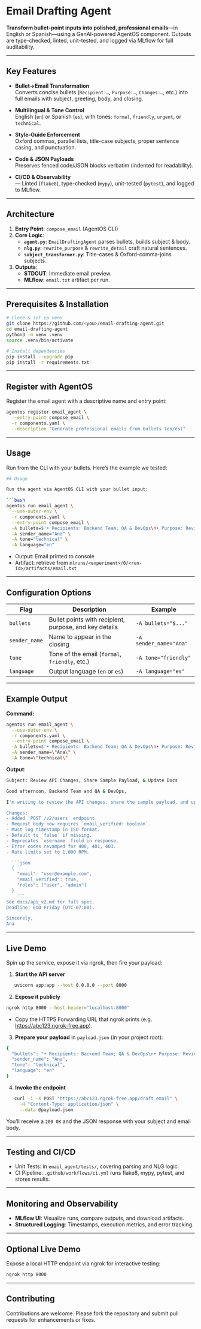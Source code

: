 # Email Drafting Agent

**Transform bullet-point inputs into polished, professional emails**—in English or Spanish—using a GenAI-powered AgentOS component. Outputs are type-checked, linted, unit-tested, and logged via MLflow for full auditability.

---

## Key Features

- **Bullet→Email Transformation**  
  Converts concise bullets (`Recipient:…`, `Purpose:…`, `Changes:…`, etc.) into full emails with subject, greeting, body, and closing.

- **Multilingual & Tone Control**  
  English (`en`) or Spanish (`es`), with tones: `formal`, `friendly`, `urgent`, or `technical`.

- **Style-Guide Enforcement**  
  Oxford commas, parallel lists, title-case subjects, proper sentence casing, and punctuation.

- **Code & JSON Payloads**  
  Preserves fenced code/JSON blocks verbatim (indented for readability).

- **CI/CD & Observability**  
  — Linted (`flake8`), type-checked (`mypy`), unit-tested (`pytest`), and logged to MLflow.

---

## Architecture

1. **Entry Point**: `compose_email` (AgentOS CLI)  
2. **Core Logic**:  
   - **`agent.py`**: `EmailDraftingAgent` parses bullets, builds subject & body.  
   - **`nlg.py`**: `rewrite_purpose` & `rewrite_detail` craft natural sentences.  
   - **`subject_transformer.py`**: Title-cases & Oxford-comma-joins subjects.  
3. **Outputs**:  
   - **STDOUT**: Immediate email preview.  
   - **MLflow**: `email.txt` artifact per run.

---

## Prerequisites & Installation

```bash
# Clone & set up venv
git clone https://github.com/<you>/email-drafting-agent.git
cd email-drafting-agent
python3 -m venv .venv
source .venv/bin/activate

# Install dependencies
pip install --upgrade pip
pip install -r requirements.txt

```
---

## Register with AgentOS

Register the email agent with a descriptive name and entry point:

```bash
agentos register email_agent \
  --entry-point compose_email \
  -r components.yaml \
  --description "Generate professional emails from bullets (en/es)"
```

---

## Usage

Run from the CLI with your bullets. Here’s the example we tested:

```bash
## Usage

Run the agent via AgentOS CLI with your bullet input:

```bash
agentos run email_agent \
  --use-outer-env \
  -r components.yaml \
  --entry-point compose_email \
  -A bullets=$'• Recipients: Backend Team; QA & DevOps\n• Purpose: Review API changes, share sample payload, and update docs\n• Changes:\n  1. Added `POST /v2/users` endpoint\n     - Request body now requires `email_verified: boolean`\n       * Must log timestamp in ISO format\n       * Default to `false` if missing\n     - Deprecates `username` field in response\n  2. Error codes revamped for 400, 401, 403\n  3. Rate limits set to 1000 RPM\n• Sample payload (JSON):\n  ```json\n  {\n    \"email\": \"user@example.com\",\n    \"email_verified\": true,\n    \"roles\": [\"user\",\"admin\"]\n  }\n  ```\n• Docs update: see `docs/api_v2.md` for full spec\n• Deadline: EOD Friday (UTC−07:00)' \
  -A sender_name="Ana" \
  -A tone="technical" \
  -A language="en"
```

- Output: Email printed to console
- Artifact: retrieve from `mlruns/<experiment>/0/<run-id>/artifacts/email.txt`

---

## Configuration Options

| Flag          | Description                                            | Example                |
| ------------- | ------------------------------------------------------ | ---------------------- |
| `bullets`     | Bullet points with recipient, purpose, and key details | `-A bullets="$..."`    |
| `sender_name` | Name to appear in the closing                          | `-A sender_name="Ana"` |
| `tone`        | Tone of the email (`formal`, `friendly`, etc.)         | `-A tone="friendly"`   |
| `language`    | Output language (`en` or `es`)                         | `-A language="es"`     |

---

## Example Output

**Command:**

```bash
agentos run email_agent \
  --use-outer-env \
  -r components.yaml \
  --entry-point compose_email \
  -A bullets=$'• Recipients: Backend Team; QA & DevOps\n• Purpose: Review API changes, share sample payload, and update docs\n• Changes:\n  1. Added `POST /v2/users` endpoint\n     - Request body now requires `email_verified: boolean`\n       * Must log timestamp in ISO format\n       * Default to `false` if missing\n     - Deprecates `username` field in response\n  2. Error codes revamped for 400, 401, 403\n  3. Rate limits set to 1000 RPM\n• Sample payload (JSON):\n  ```json\n  {\n    \"email\": \"user@example.com\",\n    \"email_verified\": true,\n    \"roles\": [\"user\",\"admin\"]\n  }\n  ```\n• Docs update: see `docs/api_v2.md` for full spec\n• Deadline: EOD Friday (UTC−07:00)' \
  -A sender_name=\"Ana\" \
  -A tone=\"technical\"
```

**Output**:

```bash
Subject: Review API Changes, Share Sample Payload, & Update Docs

Good afternoon, Backend Team and QA & DevOps,

I'm writing to review the API changes, share the sample payload, and update the documentation.

Changes:
- Added `POST /v2/users` endpoint.
- Request body now requires `email_verified: boolean`.
- Must log timestamp in ISO format.
- Default to `false` if missing.
- Deprecates `username` field in response.
- Error codes revamped for 400, 401, 403.
- Rate limits set to 1,000 RPM.

  ```json
  {
    "email": "user@example.com",
    "email_verified": true,
    "roles": ["user", "admin"]
  }
    ```
See docs/api_v2.md for full spec.
Deadline: EOD Friday (UTC-07:00).

Sincerely,
Ana
```

---

## Live Demo

Spin up the service, expose it via ngrok, then fire your payload:

1. **Start the API server**  

```bash
   uvicorn app:app --host 0.0.0.0 --port 8000
```

2. **Expose it publicly**

```bash
ngrok http 8000 --host-header="localhost:8000"
```

- Copy the HTTPS Forwarding URL that ngrok prints (e.g. https://abc123.ngrok-free.app).

3. **Prepare your payload** in `payload.json` (in your project root):

```bash
{
  "bullets": "• Recipients: Backend Team; QA & DevOps\n• Purpose: Review API changes, share sample payload, and update docs\n• Changes:\n  1. Added `POST /v2/users` endpoint\n     - Request body now requires `email_verified: boolean`\n       * Must log timestamp in ISO format\n       * Default to `false` if missing\n     - Deprecates `username` field in response\n  2. Error codes revamped for 400, 401, 403\n  3. Rate limits set to 1000 RPM\n• Sample payload (JSON):\n  ```json\n  {\n    \"email\": \"user@example.com\",\n    \"email_verified\": true,\n    \"roles\": [\"user\",\"admin\"]\n  }\n  ```\n• Docs update: see `docs/api_v2.md` for full spec\n• Deadline: EOD Friday (UTC−07:00)",
  "sender_name": "Ana",
  "tone": "technical",
  "language": "en"
}
```
4. **Invoke the endpoint**

 ```bash
    curl -i -X POST "https://abc123.ngrok-free.app/draft_email" \
      -H "Content-Type: application/json" \
      --data @payload.json
 ```

You’ll receive a `200 OK` and the JSON response with your subject and email body.

---

## Testing and CI/CD

- Unit Tests: in `email_agent/tests/`, covering parsing and NLG logic.
- CI Pipeline: `.github/workflows/ci.yml` runs flake8, mypy, pytest, and stores results.

---

## Monitoring and Observability

- **MLflow UI**: Visualize runs, compare outputs, and download artifacts.
- **Structured Logging**: Timestamps, execution metrics, and error tracking.

---

## Optional Live Demo

Expose a local HTTP endpoint via ngrok for interactive testing:
```bash
ngrok http 8000
```
---

## Contributing 

Contributions are welcome. Please fork the repository and submit pull requests for enhancements or fixes.